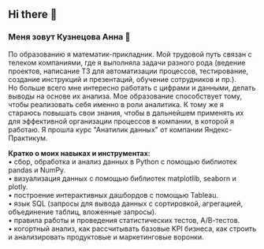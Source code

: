 ## Hi there 👋

### Меня зовут Кузнецова Анна 👋

По образованию я математик-прикладник.
Мой трудовой путь связан с телеком компаниями, где я выполняла задачи разного рода (ведение проектов, написание ТЗ для автоматизации процессов, тестирование, создание инструкций и презентаций, обучение сотрудников и пр.).<br>
Но больше всего мне интересно работать с цифрами и данными, делать выводы на основе их анализа. Мое образование способствует тому, чтобы реализовать себя именно в роли аналитика. К тому же я стараюсь повышать свои знания, чтобы в дальнейшем применять их для эффективной организации процессов в компании, в которой я работаю.
Я прошла курс "Анатилик данных" от компании Яндекс-Практикум.

**Кратко о моих навыках и инструментах:**<br>
• сбор, обработка и анализ данных в Python с помощью библиотек pandas и NumPy.<br>
• визуализация данных с помощью библиотек matplotlib, seaborn и plotly.<br>
• построение интерактивных дашбордов с помощью Tableau.<br>
• язык SQL (запросы для вывода данных с сортировкой, агрегацией, объединение таблиц, вложенные запросы).<br>
• правила работы и проведения статистических тестов, А/В-тестов.<br>
• когортный анализ, как рассчитывать базовые KPI бизнеса, как строить и анализировать продуктовые и маркетинговые воронки.<br>
